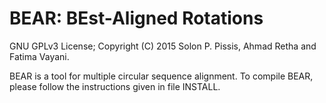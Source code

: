 BEAR: BEst-Aligned Rotations
===

GNU GPLv3 License; Copyright (C) 2015 Solon P. Pissis, Ahmad Retha and Fatima Vayani.

BEAR is a tool for multiple circular sequence alignment. To compile BEAR, please follow the instructions given in file INSTALL.


